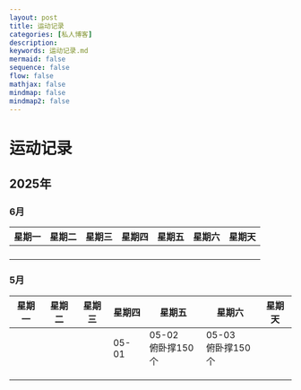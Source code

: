 ```yaml
---
layout: post
title: 运动记录
categories: [私人博客]
description: 
keywords: 运动记录.md
mermaid: false
sequence: false
flow: false
mathjax: false
mindmap: false
mindmap2: false
---
```

# 运动记录

## 2025年

### 6月

| 星期一 | 星期二 | 星期三 | 星期四 | 星期五 | 星期六 | 星期天 |
| ------ | ------ | ------ | ------ | ------ | ------ | ------ |
|        |        |        |        |        |        |        |
|        |        |        |        |        |        |        |
|        |        |        |        |        |        |        |
|        |        |        |        |        |        |        |



### 5月

| 星期一 | 星期二 | 星期三 | 星期四 | 星期五                 | 星期六                 | 星期天 |
| ------ | ------ | ------ | ------ | ---------------------- | ---------------------- | ------ |
|        |        |        | 05-01  | 05-02<br />俯卧撑150个 | 05-03<br />俯卧撑150个 |        |
|        |        |        |        |                        |                        |        |
|        |        |        |        |                        |                        |        |
|        |        |        |        |                        |                        |        |
